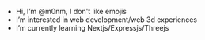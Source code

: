 - Hi, I’m @m0nm, I don't like emojis
- I’m interested in web development/web 3d experiences
- I’m currently learning Nextjs/Expressjs/Threejs


